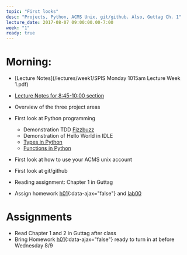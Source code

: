 ```yaml
---
topic: "First looks"
desc: "Projects, Python, ACMS Unix, git/github. Also, Guttag Ch. 1"
lecture_date: 2017-08-07 09:00:00.00-7:00
week: "1"
ready: true
---
```



# Morning:

* [Lecture Notes](/lectures/week1/SPIS Monday 1015am Lecture Week 1.pdf)
* [Lecture Notes for 8:45-10:00 section](https://docs.google.com/presentation/d/1H31TePhWa0E1X40RdPdgnuISMSaMltm0WbafC3coBIM/edit)
* Overview of the three project areas 
* First look at Python programming
    * Demonstration TDD [Fizzbuzz](/topics/problems_fizzbuzz/)
    * Demonstration of Hello World in IDLE
    * [Types in Python](/topics/python_types/)
    * [Functions in Python](/topics/python_functions/)

* First look at how to use your ACMS unix account
* First look at git/github
* Reading assignment: Chapter 1 in Guttag
* Assign homework [h01](/hwk/h01/){:data-ajax="false"} and [lab00](/lab/lab00/)

# Assignments

* Read Chapter 1 and 2 in Guttag after class
* Bring Homework [h01](/hwk/h01/){:data-ajax="false"} ready to turn in at before Wednesday 8/9
 <!-- this is a test and we will see -->
